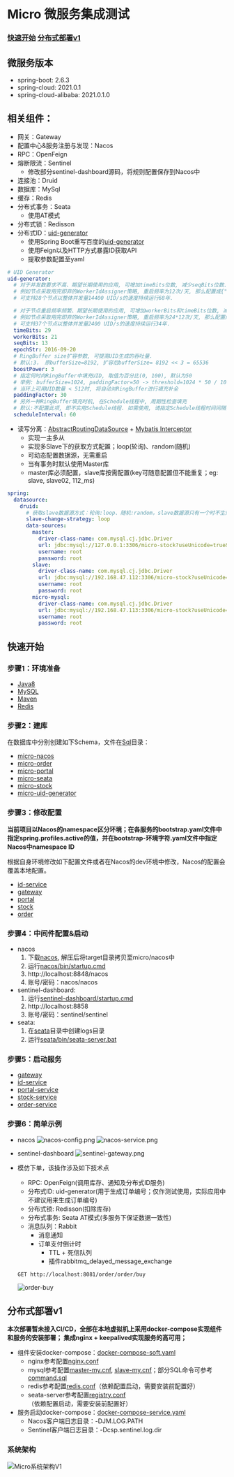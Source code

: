 # Micro 微服务集成测试
### [快速开始](#quick_start)  [分布式部署v1](#distributed_deploymen)

## 微服务版本
- spring-boot: 2.6.3
- spring-cloud: 2021.0.1
- spring-cloud-alibaba: 2021.0.1.0

## 相关组件：
- 网关：Gateway
- 配置中心&服务注册与发现：Nacos
- RPC：OpenFeign
- 熔断限流：Sentinel
  * 修改部分sentinel-dashboard源码，将规则配置保存到Nacos中
- 连接池：Druid
- 数据库：MySql
- 缓存：Redis
- 分布式事务：Seata
  * 使用AT模式
- 分布式锁：Redisson
- 分布式ID：[uid-generator](micro-modules/ms-id)
  * 使用Spring Boot重写百度的[uid-generator](https://github.com/baidu/uid-generator)
  * 使用Feign以及HTTP方式暴露ID获取API
  * 提取参数配置至yaml
```yaml
# UID Generator
uid-generator:
  # 对于并发数要求不高、期望长期使用的应用, 可增加timeBits位数, 减少seqBits位数.
  # 例如节点采取用完即弃的WorkerIdAssigner策略, 重启频率为12次/天, 那么配置成{"workerBits":23,"timeBits":31,"seqBits":9}时,
  # 可支持28个节点以整体并发量14400 UID/s的速度持续运行68年.

  # 对于节点重启频率频繁、期望长期使用的应用, 可增加workerBits和timeBits位数, 减少seqBits位数.
  # 例如节点采取用完即弃的WorkerIdAssigner策略, 重启频率为24*12次/天, 那么配置成{"workerBits":27,"timeBits":30,"seqBits":6}时,
  # 可支持37个节点以整体并发量2400 UID/s的速度持续运行34年.
  timeBits: 29
  workerBits: 21
  seqBits: 13
  epochStr: 2016-09-20
  # RingBuffer size扩容参数, 可提高UID生成的吞吐量.
  # 默认:3， 原bufferSize=8192, 扩容后bufferSize= 8192 << 3 = 65536
  boostPower: 3
  # 指定何时向RingBuffer中填充UID, 取值为百分比(0, 100), 默认为50
  # 举例: bufferSize=1024, paddingFactor=50 -> threshold=1024 * 50 / 100 = 512.
  # 当环上可用UID数量 < 512时, 将自动对RingBuffer进行填充补全
  paddingFactor: 30
  # 另外一种RingBuffer填充时机, 在Schedule线程中, 周期性检查填充
  # 默认:不配置此项, 即不实用Schedule线程. 如需使用, 请指定Schedule线程时间间隔, 单位:秒
  scheduleInterval: 60
```
- 读写分离：[AbstractRoutingDataSource](micro-core/core-mybatis/src/main/java/com/laiyw/micro/mybatis/dynamic/DynamicDataSource.java) + [Mybatis Interceptor](micro-core/core-mybatis/src/main/java/com/laiyw/micro/mybatis/interceptor/DynamicDataSourceInterceptor.java)
  * 实现一主多从
  * 实现多Slave下的获取方式配置；loop(轮询)、random(随机)
  * 可动态配置数据源，无需重启
  * 当有事务时默认使用Master库
  * master库必须配置，slave库按需配置(key可随意配置但不能重复；eg: slave, slave02, 112_ms)
```yaml
spring:
  datasource:
    druid:
      # 获取slave数据源方式：轮询:loop、随机:random，slave数据源只有一个时不生效
      slave-change-strategy: loop
      data-sources:
        master:
          driver-class-name: com.mysql.cj.jdbc.Driver
          url: jdbc:mysql://127.0.0.1:3306/micro-stock?useUnicode=true&characterEncoding=utf8&zeroDateTimeBehavior=convertToNull&useSSL=true&serverTimezone=Asia/Shanghai&nullCatalogMeansCurrent=true
          username: root
          password: root
        slave:
          driver-class-name: com.mysql.cj.jdbc.Driver
          url: jdbc:mysql://192.168.47.112:3306/micro-stock?useUnicode=true&characterEncoding=utf8&zeroDateTimeBehavior=convertToNull&useSSL=true&serverTimezone=Asia/Shanghai&nullCatalogMeansCurrent=true
          username: root
          password: root
        micro-mysql:
          driver-class-name: com.mysql.cj.jdbc.Driver
          url: jdbc:mysql://192.168.47.113:3306/micro-stock?useUnicode=true&characterEncoding=utf8&zeroDateTimeBehavior=convertToNull&useSSL=true&serverTimezone=Asia/Shanghai&nullCatalogMeansCurrent=true
          username: root
          password: root
```
## <span id="quick_start">快速开始</span>
### 步骤1：环境准备
- [Java8](http://www.oracle.com/technetwork/java/javase/downloads/jdk8-downloads-2133151.html)
- [MySQL](https://dev.mysql.com/downloads/mysql/)
- [Maven](https://maven.apache.org/download.cgi)
- [Redis](https://github.com/redis/redis/tags)

### 步骤2：建库
在数据库中分别创建如下Schema，文件在[Sql](Sql)目录：
- [micro-nacos](Sql/micro-nacos.sql)
- [micro-order](Sql/micro-order.sql)
- [micro-portal](Sql/micro-portal.sql)
- [micro-seata](Sql/micro-seata.sql)
- [micro-stock](Sql/micro-stock.sql)
- [micro-uid-generator](Sql/micro-uid-generator.sql)

### 步骤3：修改配置
**当前项目以Nacos的namespace区分环境；在各服务的bootstrap.yaml文件中指定spring.profiles.active的值，并在bootstrap-环境字符.yaml文件中指定Nacos中namespace ID**

根据自身环境修改如下配置文件或者在Nacos的dev环境中修改，Nacos的配置会覆盖本地配置。
- [id-service](micro-modules/ms-id/id-service/src/main/resources/bootstrap-dev.yaml)
- [gateway](micro-gateway/src/main/resources/bootstrap-dev.yaml)
- [portal](micro-services/ms-portal/portal-service/src/main/resources/bootstrap-dev.yaml)
- [stock](micro-services/ms-stock/stock-service/src/main/resources/bootstrap-dev.yaml)
- [order](micro-services/ms-order/order-service/src/main/resources/bootstrap-dev.yaml)

### 步骤4：中间件配置&启动
- nacos
  1. 下载[nacos](https://github.com/alibaba/nacos/tags), 解压后将target目录拷贝至micro/nacos中
  2. 运行[nacos/bin/startup.cmd](nacos/bin/startup.cmd)
  3. http://localhost:8848/nacos
  4. 账号/密码：nacos/nacos
- sentinel-dashboard: 
  1. 运行[sentinel-dashboard/startup.cmd](sentinel-dashboard/startup.cmd)
  2. http://localhost:8858
  3. 账号/密码：sentinel/sentinel
- seata: 
  1. 在[seata](seata)目录中创建logs目录
  2. 运行[seata/bin/seata-server.bat](seata/bin/seata-server.bat)

### 步骤5：启动服务
- [gateway](micro-gateway/src/main/java/com/laiyw/micro/gateway/GatewayApplication.java)
- [id-service](micro-modules/ms-id/id-service/src/main/java/com/laiyw/micro/id/IDGeneratorApplication.java)
- [portal-service](micro-services/ms-portal/portal-service/src/main/java/com/laiyw/micro/portal/service/PortalServiceApplication.java)
- [stock-service](micro-services/ms-stock/stock-service/src/main/java/com/laiyw/micro/stock/service/StockServiceApplication.java)
- [order-service](micro-services/ms-order/order-service/src/main/java/com/laiyw/micro/order/service/OrderServiceApplication.java)

### 步骤6：简单示例
- nacos
![nacos-config.png](images/nacos-config.png)
![nacos-service.png](images/nacos-service.png)

- sentinel-dashboard
![sentinel-gateway.png](images/sentinel-gateway.png)

- 模仿下单，该操作涉及如下技术点
  - RPC: OpenFeign(调用库存、通知及分布式ID服务)
  - 分布式ID: uid-generator(用于生成订单编号；仅作测试使用，实际应用中不建议用来生成订单编号)
  - 分布式锁: Redisson(扣除库存)
  - 分布式事务: Seata AT模式(多服务下保证数据一致性)
  - 消息队列：Rabbit
    - 消息通知
    - 订单支付倒计时
      - TTL + 死信队列
      - 插件rabbitmq_delayed_message_exchange
  ```http request
  GET http://localhost:8081/order/order/buy
  ```
  ![order-buy](images/order-buy.png)

## <span id="distributed_deploymen">分布式部署v1</span>
**本次部署暂未接入CI/CD，全部在本地虚拟机上采用docker-compose实现组件和服务的安装部署；
集成nginx + keepalived实现服务的高可用；**

- 组件安装docker-compose：[docker-compose-soft.yaml](install/docker-compose-soft.yaml)
  - nginx参考配置[nginx.conf](install/nginx.conf)
  - mysql参考配置[master-my.cnf](install/mysql-conf/master-my.cnf), [slave-my.cnf](install/mysql-conf/slave-my.cnf)；部分SQL命令可参考[command.sql](install/command.sql)
  - redis参考配置[redis.conf](install/redis.conf)（依赖配置启动，需要安装前配置好）
  - seata-server参考配置[registry.conf](install/registry.conf)（依赖配置启动，需要安装前配置好）
- 服务启动docker-compose：[docker-compose-service.yaml](install/docker-compose-service.yaml)
  - Nacos客户端日志目录：-DJM.LOG.PATH
  - Sentinel客户端日志目录：-Dcsp.sentinel.log.dir

### 系统架构
![Micro系统架构V1](images/micro系统架构v1.jpg)
